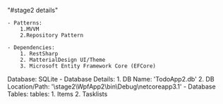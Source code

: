 "#stage2 details"

    - Patterns:
        1.MVVM  
        2.Repository Pattern

    - Dependencies:
        1. RestSharp
        2. MatterialDesign UI/Theme
        3. Microsoft Entity Framework Core (EFCore)

Database: SQLite
    - Database Details: 
        1. DB Name: 'TodoApp2.db'
        2. DB Location/Path: '\stage2\WpfApp2\bin\Debug\netcoreapp3.1'
    - Database Tables:
       tables: 
        1. Items
        2. Tasklists
        


